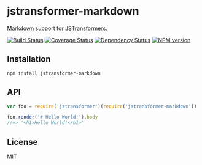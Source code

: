 # jstransformer-markdown

[Markdown](http://npm.im/markdown) support for [JSTransformers](http://github.com/jstransformers).

[![Build Status](https://img.shields.io/travis/jstransformers/jstransformer-markdown/master.svg)](https://travis-ci.org/jstransformers/jstransformer-markdown)
[![Coverage Status](https://img.shields.io/coveralls/jstransformers/jstransformer-markdown/master.svg)](https://coveralls.io/r/jstransformers/jstransformer-markdown?branch=master)
[![Dependency Status](https://img.shields.io/david/jstransformers/jstransformer-markdown/master.svg)](http://david-dm.org/jstransformers/jstransformer-markdown)
[![NPM version](https://img.shields.io/npm/v/jstransformer-markdown.svg)](https://www.npmjs.org/package/jstransformer-markdown)

## Installation

    npm install jstransformer-markdown

## API

```js
var foo = require('jstransformer')(require('jstransformer-markdown'))

foo.render('# Hello World!').body
//=> '<h1>Hello World!</h1>'
```

## License

MIT
